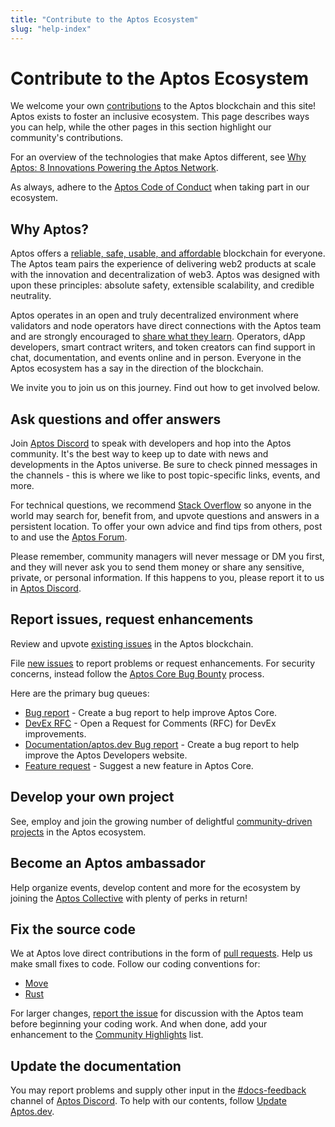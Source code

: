```yaml
---
title: "Contribute to the Aptos Ecosystem"
slug: "help-index"
---
```


# Contribute to the Aptos Ecosystem

We welcome your own [contributions](https://github.com/aptos-labs/aptos-core/blob/main/CONTRIBUTING.md) to the Aptos blockchain and this site! Aptos exists to foster an inclusive ecosystem. This page describes ways you can help, while the other pages in this section highlight our community's contributions.

For an overview of the technologies that make Aptos different, see [Why Aptos: 8 Innovations Powering the Aptos Network](https://aptosfoundation.org/currents/why-aptos-8-innovations-powering-aptos-network).

As always, adhere to the [Aptos Code of Conduct](https://github.com/aptos-labs/aptos-core/blob/main/CODE_OF_CONDUCT.md) when taking part in our ecosystem.

## Why Aptos?

Aptos offers a [reliable, safe, usable, and affordable](https://medium.com/aptoslabs/the-genesis-of-aptos-ff98d86e9445) blockchain for everyone. The Aptos team pairs the experience of delivering web2 products at scale with the innovation and decentralization of web3. Aptos was designed with upon these principles: absolute safety, extensible scalability, and credible neutrality.

Aptos operates in an open and truly decentralized environment where validators and node operators have direct connections with the Aptos team and are strongly encouraged to [share what they learn](./external-resources.md). Operators, dApp developers, smart contract writers, and token creators can find support in chat, documentation, and events online and in person. Everyone in the Aptos ecosystem has a say in the direction of the blockchain.

We invite you to join us on this journey. Find out how to get involved below.

## Ask questions and offer answers

Join [Aptos Discord](https://discord.gg/aptoslabs) to speak with developers and hop into the Aptos community. It's the best way to keep up to date with news and developments in the Aptos universe. Be sure to check pinned messages in the channels - this is where we like to post topic-specific links, events, and more.

For technical questions, we recommend [Stack Overflow](https://stackoverflow.com/questions/tagged/aptos) so anyone in the world may search for, benefit from, and upvote questions and answers in a persistent location. To offer your own advice and find tips from others, post to and use the [Aptos Forum](https://forum.aptoslabs.com/).

Please remember, community managers will never message or DM you first, and they will never ask you to send them money or share any sensitive, private, or personal information. If this happens to you, please report it to us in [Aptos Discord](https://discord.gg/aptoslabs).

## Report issues, request enhancements

Review and upvote [existing issues](https://github.com/aptos-labs/aptos-core/issues) in the Aptos blockchain.

File [new issues](https://github.com/aptos-labs/aptos-core/issues/new/choose) to report problems or request enhancements. For security concerns, instead follow the [Aptos Core Bug Bounty](https://github.com/aptos-labs/aptos-core/blob/main/SECURITY.md) process.

Here are the primary bug queues:

* [Bug report](https://github.com/aptos-labs/aptos-core/issues/new?assignees=&labels=bug&template=bug_report.md&title=%5BBug%5D) - Create a bug report to help improve Aptos Core.
* [DevEx RFC](https://github.com/aptos-labs/aptos-core/issues/new?assignees=&labels=DevEx&template=devex_rfc.md&title=%5BDevEx+RFC%5D+) - Open a Request for Comments (RFC) for DevEx improvements.
* [Documentation/aptos.dev Bug report](https://github.com/aptos-labs/aptos-core/issues/new?assignees=clay-aptos&labels=bug%2Cdocumentation&template=documentation_bug_report.md&title=%5BDocs%5D) - Create a bug report to help improve the Aptos Developers website.
* [Feature request](https://github.com/aptos-labs/aptos-core/issues/new?assignees=&labels=enhancement&template=feature_request.md&title=%5BFeature+Request%5D) - Suggest a new feature in Aptos Core.

## Develop your own project

See, employ and join the growing number of delightful [community-driven projects](https://github.com/aptos-foundation/ecosystem-projects) in the Aptos ecosystem.

## Become an Aptos ambassador

Help organize events, develop content and more for the ecosystem by joining the [Aptos Collective](https://aptosfoundation.org/currents/join-the-aptos-collective) with plenty of perks in return!

## Fix the source code

We at Aptos love direct contributions in the form of [pull requests](https://github.com/aptos-labs/aptos-core/pulls). Help us make small fixes to code. Follow our coding conventions for:

* [Move](../guides/move-guides/book/coding-conventions.md)
* [Rust](./rust-coding-guidelines.md)

For larger changes, [report the issue](#report-issues-request-enhancements) for discussion with the Aptos team before beginning your coding work. And when done, add your enhancement to the [Community Highlights](./contributions/index.md) list.

## Update the documentation

You may report problems and supply other input in the [#docs-feedback](https://discord.com/channels/945856774056083548/1034215378299133974) channel of [Aptos Discord](https://discord.gg/aptoslabs). To help with our contents, follow [Update Aptos.dev](./site-updates.md).

